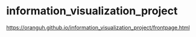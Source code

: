 # information_visualization_project


https://oranguh.github.io/information_visualization_project/frontpage.html
